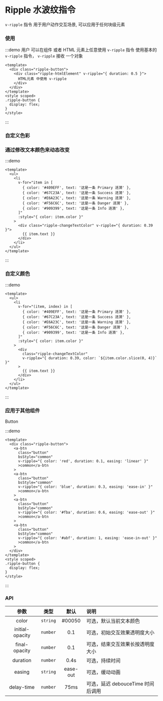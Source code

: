 # Ripple 水波纹指令

<span color="#409EFF">`v-ripple`</span> 指令 用于用户动作交互场景, 可以应用于任何块级元素

### 使用

:::demo 用户 可以在组件 或者 HTML 元素上任意使用 <span color="#409EFF">`v-ripple`</span> 指令 使用基本的 <span color="#409EFF">`v-ripple`</span> 指令， `v-ripple` 接收 一个对象

```vue
<template>
  <div class="ripple-button">
    <div class="ripple-htmlElement" v-ripple="{ duration: 0.5 }">
      HTML元素 中使用 v-ripple
    </div>
  </div>
</template>
<style scoped>
.ripple-button {
  display: flex;
}
</style>
```

:::

### 自定义色彩

### 通过修改文本颜色来动态改变

:::demo

```vue
<template>
  <ul>
    <li
      v-for="item in [
        { color: '#409EFF', text: '这是一条 Primary 涟漪' },
        { color: '#67C23A', text: '这是一条 Success 涟漪' },
        { color: '#E6A23C', text: '这是一条 Warning 涟漪' },
        { color: '#F56C6C', text: '这是一条 Danger 涟漪' },
        { color: '#909399', text: '这是一条 Info 涟漪' },
      ]"
      :style="{ color: item.color }"
    >
      <div class="ripple-changeTextColor" v-ripple="{ duration: 0.39 }">
        {{ item.text }}
      </div>
    </li>
  </ul>
</template>
```

:::

### 自定义颜色

:::demo

```vue
<template>
  <ul>
    <li
      v-for="(item, index) in [
        { color: '#409EFF', text: '这是一条 Primary 涟漪' },
        { color: '#67C23A', text: '这是一条 Success 涟漪' },
        { color: '#E6A23C', text: '这是一条 Warning 涟漪' },
        { color: '#F56C6C', text: '这是一条 Danger 涟漪' },
        { color: '#909399', text: '这是一条 Info 涟漪' },
      ]"
      :style="{ color: item.color }"
    >
      <div
        class="ripple-changeTextColor"
        v-ripple="{ duration: 0.39, color: `${item.color.slice(0, 4)}` }"
      >
        {{ item.text }}
      </div>
    </li>
  </ul>
</template>
```

:::

### 应用于其他组件

Button

:::demo

```vue
<template>
  <div class="ripple-button">
    <a-btn
      class="button"
      bsStyle="common"
      v-ripple="{ color: 'red', duration: 0.1, easing: 'linear' }"
      >common</a-btn
    >
    <a-btn
      class="button"
      bsStyle="common"
      v-ripple="{ color: 'blue', duration: 0.3, easing: 'ease-in' }"
      >common</a-btn
    >
    <a-btn
      class="button"
      bsStyle="common"
      v-ripple="{ color: '#fba', duration: 0.6, easing: 'ease-out' }"
      >common</a-btn
    >
    <a-btn
      class="button"
      bsStyle="common"
      v-ripple="{ color: '#abf', duration: 1, easing: 'ease-in-out' }"
      >common</a-btn
    >
  </div>
</template>
<style scoped>
.ripple-button {
  display: flex;
}
</style>
```

:::

<style>
.ripple-htmlElement {
    width: 600px;
    height: 150px; 
    text-align: center; 
    line-height: 150px;
    border: 1px solid #eee50;
    box-shadow: 0 3px 1px -2px rgba(0,0,0,.2),0 2px 2px 0 rgba(0,0,0,.14),0 1px 5px 0 rgba(0,0,0,.12)!important;
    user-select: none;
}
.ripple-changeTextColor {
    display: block;
    padding: 10px 15px;
    user-select: none;
}
</style>

### API

|      参数       |   类型   |   默认   | 说明                              |
| :-------------: | :------: | :------: | :-------------------------------- |
|      color      | `string` |  #00050  | 可选，默认当前文本颜色            |
| initial-opacity | `number` |   0.1    | 可选，初始交互效果透明度大小      |
|  final-opacity  | `number` |   0.1    | 可选，结束交互效果长按透明度大小  |
|    duration     | `number` |   0.4s   | 可选，持续时间                    |
|     easing      | `string` | ease-out | 可选，缓动动画                    |
|   delay-time    | `number` |   75ms   | 可选，延迟 debouceTime 时间后调用 |
